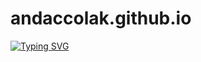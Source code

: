 # andaccolak.github.io
[![Typing SVG](https://readme-typing-svg.demolab.com?font=Fira+Code&weight=800&size=22&pause=1000&color=13F711&background=16FF9F00&center=true&vCenter=true&width=440&height=55&lines=I+am+Anda%C3%A7+%C3%87olak+%F0%9F%92%BB;.Net+Developer;CQRS;C%23;WPF+Developer;+JavaScript;jQuery;+Selenium+Test;Database+Management)](https://git.io/typing-svg)
